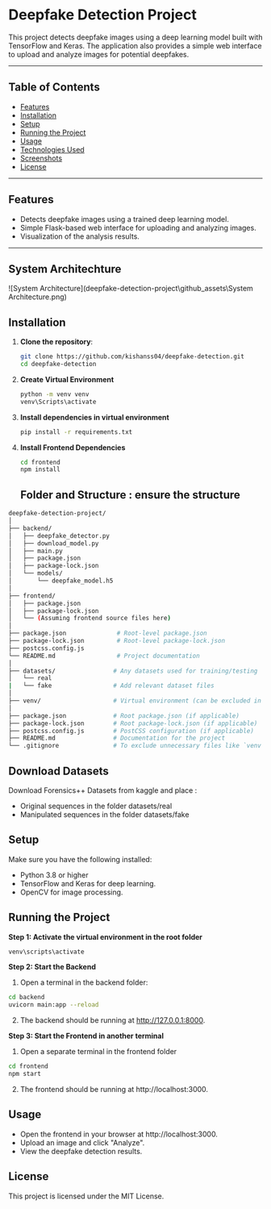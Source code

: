 # Deepfake Detection Project

This project detects deepfake images using a deep learning model built with TensorFlow and Keras. The application also provides a simple web interface to upload and analyze images for potential deepfakes.

---

## Table of Contents

- [Features](#features)
- [Installation](#installation)
- [Setup](#setup)
- [Running the Project](#running-the-project)
- [Usage](#usage)
- [Technologies Used](#technologies-used)
- [Screenshots](#screenshots)
- [License](#license)

---

## Features

- Detects deepfake images using a trained deep learning model.
- Simple Flask-based web interface for uploading and analyzing images.
- Visualization of the analysis results.

---

## System Architechture

 ![System Architecture](deepfake-detection-project\github_assets\System Architecture.png)


## Installation

1. **Clone the repository**:

   ```bash
   git clone https://github.com/kishanss04/deepfake-detection.git
   cd deepfake-detection
   ```

2. **Create Virtual Environment**

   ```bash
   python -m venv venv
   venv\Scripts\activate
   ```
3. **Install dependencies in virtual environment**

   ```bash
   pip install -r requirements.txt
   ```
4. **Install Frontend Dependencies**

   ```bash
   cd frontend
   npm install
   ```
   ## Folder and Structure : ensure the structure

```bash
deepfake-detection-project/
│
├── backend/
│   ├── deepfake_detector.py
│   ├── download_model.py
│   ├── main.py
│   ├── package.json
│   ├── package-lock.json
│   └── models/
│       └── deepfake_model.h5
│
├── frontend/
│   ├── package.json
│   ├── package-lock.json
│   └── (Assuming frontend source files here)
│
├── package.json              # Root-level package.json
├── package-lock.json         # Root-level package-lock.json
├── postcss.config.js
└── README.md                 # Project documentation
│
├── datasets/                # Any datasets used for training/testing
│   └── real
|   └── fake                 # Add relevant dataset files
│
├── venv/                    # Virtual environment (can be excluded in `.gitignore`)
│
├── package.json             # Root package.json (if applicable)
├── package-lock.json        # Root package-lock.json (if applicable)
├── postcss.config.js        # PostCSS configuration (if applicable)
├── README.md                # Documentation for the project
└── .gitignore               # To exclude unnecessary files like `venv`, `node_modules`
```
## Download Datasets 

 Download Forensics++ Datasets from kaggle and place : 
 - Original sequences in the folder datasets/real
 - Manipulated sequences in the folder datasets/fake

## Setup
Make sure you have the following installed:

- Python 3.8 or higher
- TensorFlow and Keras for deep learning.
- OpenCV for image processing.

## Running the Project

**Step 1: Activate the virtual environment in the root folder**

```bash
venv\scripts\activate
```
    
**Step 2: Start the Backend**
 1. Open a terminal in the backend folder:

```bash
cd backend
uvicorn main:app --reload
```
 2. The backend should be running at http://127.0.0.1:8000.
   
**Step 3: Start the Frontend in another terminal**
 1. Open a separate terminal in the frontend folder
```bash
cd frontend
npm start
```
 2. The frontend should be running at http://localhost:3000.

## Usage
- Open the frontend in your browser at http://localhost:3000.
- Upload an image and click "Analyze".
- View the deepfake detection results.

  

## License
This project is licensed under the MIT License.













 
